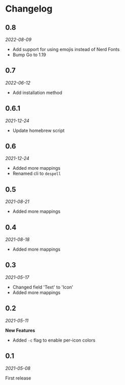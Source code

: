 # Changelog

## 0.8
_2022-08-09_

- Add support for using emojis instead of Nerd Fonts
- Bump Go to 1.19

## 0.7
_2022-06-12_

- Add installation method

## 0.6.1
_2021-12-24_

- Update homebrew script

## 0.6
_2021-12-24_

- Added more mappings
- Renamed cli to `despell`
 
## 0.5
_2021-08-21_

- Added more mappings

## 0.4
_2021-08-18_

- Added more mappings

## 0.3
_2021-05-17_

- Changed field 'Text' to 'Icon'
- Added more mappings

## 0.2
_2021-05-11_

**New Features**
- Added `-c` flag to enable per-icon colors 

## 0.1
_2021-05-08_

First release
